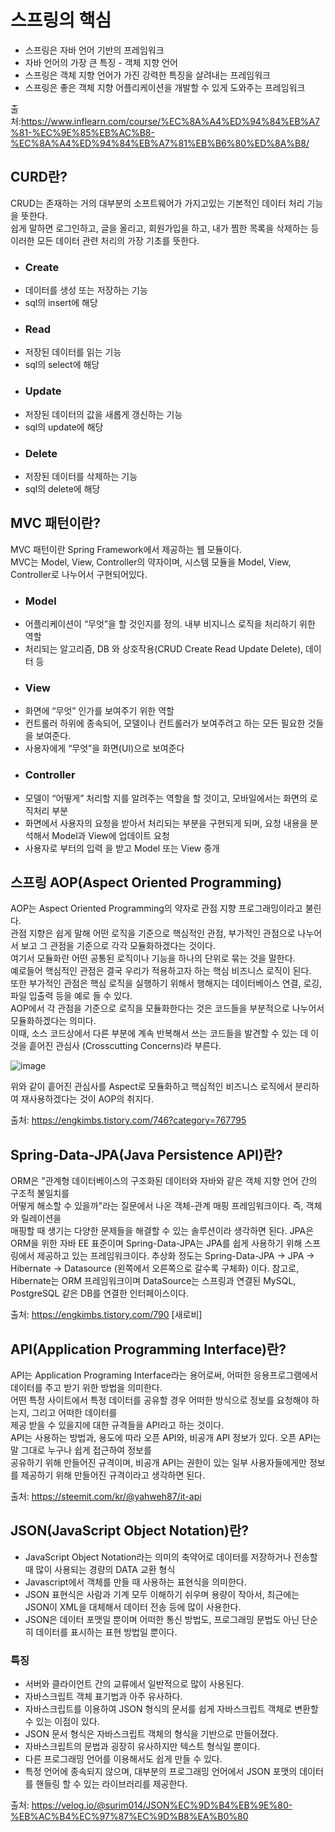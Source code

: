# 스프링의 핵심  
 - 스프링은 자바 언어 기반의 프레임워크  
 - 자바 언어의 가장 큰 특징 - 객체 지향 언어  
 - 스프링은 객체 지향 언어가 가진 강력한 특징을 살려내는 프레임워크  
 - 스프링은 좋은 객체 지향 어플리케이션을 개발할 수 있게 도와주는 프레임워크      

출처:https://www.inflearn.com/course/%EC%8A%A4%ED%94%84%EB%A7%81-%EC%9E%85%EB%AC%B8-%EC%8A%A4%ED%94%84%EB%A7%81%EB%B6%80%ED%8A%B8/  

## CURD란?  
CRUD는 존재하는 거의 대부분의 소프트웨어가 가지고있는 기본적인 데이터 처리 기능을 뜻한다.  
쉽게 말하면 로그인하고, 글을 올리고, 회원가입을 하고, 내가 찜한 목록을 삭제하는 등  
이러한 모든 데이터 관련 처리의 가장 기초를 뜻한다.  

 - ### Create
 - 데이터를 생성 또는 저장하는 기능
 - sql의 insert에 해당
 - ### Read
 - 저장된 데이터를 읽는 기능
 - sql의 select에 해당
 - ### Update
 - 저장된 데이터의 값을 새롭게 갱신하는 기능
 - sql의 update에 해당
 - ### Delete
 - 저장된 데이터를 삭제하는 기능
 - sql의 delete에 해당         


## MVC 패턴이란?  
MVC 패턴이란 Spring Framework에서 제공하는 웹 모듈이다.  
MVC는 Model, View, Controller의 약자이며, 시스템 모듈을  Model, View, Controller로 나누어서 구현되어있다.  
 - ### Model
 - 어플리케이션이 “무엇”을 할 것인지를 정의.  내부 비지니스 로직을 처리하기 위한 역할  
 - 처리되는 알고리즘, DB 와 상호작용(CRUD Create Read Update Delete), 데이터 등  
 - ### View
 - 화면에 “무엇” 인가를 보여주기 위한 역할
 - 컨트롤러 하위에 종속되어, 모델이나 컨트롤러가 보여주려고 하는 모든 필요한 것들을 보여준다.  
 - 사용자에게 “무엇”을 화면(UI)으로 보여준다
 - ### Controller
 - 모델이 “어떻게” 처리할 지를 알려주는 역할을 할 것이고, 모바일에서는 화면의 로직처리 부분
 - 화면에서 사용자의 요청을 받아서 처리되는 부분을 구현되게 되며, 요청 내용을 분석해서 Model과 View에 업데이트 요청
 - 사용자로 부터의 입력 을 받고 Model 또는 View 중개   

## 스프링 AOP(Aspect Oriented Programming)  
AOP는 Aspect Oriented Programming의 약자로 관점 지향 프로그래밍이라고 불린다.   
관점 지향은 쉽게 말해 어떤 로직을 기준으로 핵심적인 관점, 부가적인 관점으로 나누어서 보고 그 관점을 기준으로 각각 모듈화하겠다는 것이다.  
여기서 모듈화란 어떤 공통된 로직이나 기능을 하나의 단위로 묶는 것을 말한다.   
예로들어 핵심적인 관점은 결국 우리가 적용하고자 하는 핵심 비즈니스 로직이 된다.   
또한 부가적인 관점은 핵심 로직을 실행하기 위해서 행해지는 데이터베이스 연결, 로깅, 파일 입출력 등을 예로 들 수 있다.  
AOP에서 각 관점을 기준으로 로직을 모듈화한다는 것은 코드들을 부분적으로 나누어서 모듈화하겠다는 의미다.   
이때, 소스 코드상에서 다른 부분에 계속 반복해서 쓰는 코드들을 발견할 수 있는 데 이것을 흩어진 관심사 (Crosscutting Concerns)라 부른다. 
  
![image](https://img1.daumcdn.net/thumb/R1280x0/?scode=mtistory2&fname=http%3A%2F%2Fcfile26.uf.tistory.com%2Fimage%2F994AA3335C1B8C9D28D24B)   

위와 같이 흩어진 관심사를 Aspect로 모듈화하고 핵심적인 비즈니스 로직에서 분리하여 재사용하겠다는 것이 AOP의 취지다.   

출처: https://engkimbs.tistory.com/746?category=767795  

## Spring-Data-JPA(Java Persistence API)란?  
ORM은 "관계형 데이터베이스의 구조화된 데이터와 자바와 같은 객체 지향 언어 간의 구조적 불일치를   
어떻게 해소할 수 있을까"라는 질문에서 나온 객체-관계 매핑 프레임워크이다. 즉, 객체와 릴레이션을   
매핑할 때 생기는 다양한 문제들을 해결할 수 있는 솔루션이라 생각하면 된다.
JPA은 ORM을 위한 자바 EE 표준이며 Spring-Data-JPA는 JPA를 쉽게 사용하기 위해 스프링에서 제공하고 있는 프레임워크이다.
추상화 정도는 Spring-Data-JPA -> JPA -> Hibernate -> Datasource (왼쪽에서 오른쪽으로 갈수록 구체화) 이다.
참고로, Hibernate는 ORM 프레임워크이며 DataSource는 스프링과 연결된 MySQL, PostgreSQL 같은 DB를 연결한 인터페이스이다.  


출처: https://engkimbs.tistory.com/790 [새로비]  

## API(Application Programming Interface)란?
API는 Application Programing Interface라는 용어로써, 어떠한 응용프로그램에서 데이터를 주고 받기 위한 방법을 의미한다.  
어떤 특정 사이트에서 특정 데이터를 공유할 경우 어떠한 방식으로 정보를 요청해야 하는지, 그리고 어떠한 데이터를   
제공 받을 수 있을지에 대한 규격들을 API라고 하는 것이다.  
API는 사용하는 방법과, 용도에 따라 오픈 API와, 비공개 API 정보가 있다.  오픈 API는 말 그대로 누구나 쉽게 접근하여 정보를  
공유하기 위해 만들어진 규격이며, 비공개 API는 권한이 있는 일부 사용자들에게만 정보를 제공하기 위해 만들어진 규격이라고 생각하면 된다.  

출처: https://steemit.com/kr/@yahweh87/it-api  

## JSON(JavaScript Object Notation)란?  
 - JavaScript Object Notation라는 의미의 축약어로 데이터를 저장하거나 전송할 때 많이 사용되는 경량의 DATA 교환 형식
 - Javascript에서 객체를 만들 때 사용하는 표현식을 의미한다.
 - JSON 표현식은 사람과 기계 모두 이해하기 쉬우며 용량이 작아서, 최근에는 JSON이 XML을 대체해서 데이터 전송 등에 많이 사용한다.
 - JSON은 데이터 포맷일 뿐이며 어떠한 통신 방법도, 프로그래밍 문법도 아닌 단순히 데이터를 표시하는 표현 방법일 뿐이다.  

### 특징  
 - 서버와 클라이언트 간의 교류에서 일반적으로 많이 사용된다.
 - 자바스크립트 객체 표기법과 아주 유사하다.
 - 자바스크립트를 이용하여 JSON 형식의 문서를 쉽게 자바스크립트 객체로 변환할 수 있는 이점이 있다.
 - JSON 문서 형식은 자바스크립트 객체의 형식을 기반으로 만들어졌다.
 - 자바스크립트의 문법과 굉장히 유사하지만 텍스트 형식일 뿐이다.
 - 다른 프로그래밍 언어를 이용해서도 쉽게 만들 수 있다.
 - 특정 언어에 종속되지 않으며, 대부분의 프로그래밍 언어에서 JSON 포맷의 데이터를 핸들링 할 수 있는 라이브러리를 제공한다.

출처: https://velog.io/@surim014/JSON%EC%9D%B4%EB%9E%80-%EB%AC%B4%EC%97%87%EC%9D%B8%EA%B0%80  

